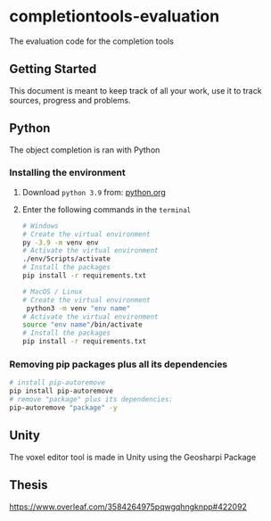# completiontools-evaluation
The evaluation code for the completion tools

## Getting Started
This document is meant to keep track of all your work, use it to track sources, progress and problems.

## Python

The object completion is ran with Python

### Installing the environment

1. Download `python 3.9` from: [python.org](www.python.org)
2. Enter the following commands in the `terminal`
    ``` bash
    # Windows
    # Create the virtual environment
    py -3.9 -m venv env
    # Activate the virtual environment
    ./env/Scripts/activate
    # Install the packages
    pip install -r requirements.txt
    ```
    
    ``` bash
    # MacOS / Linux
    # Create the virtual environment
     python3 -m venv "env name"
    # Activate the virtual environment
    source "env name"/bin/activate
    # Install the packages
    pip install -r requirements.txt
    ``` 

### Removing pip packages plus all its dependencies
``` bash
# install pip-autoremove
pip install pip-autoremove
# remove "package" plus its dependencies:
pip-autoremove "package" -y
```
## Unity

The voxel editor tool is made in Unity using the Geosharpi Package

## Thesis
https://www.overleaf.com/3584264975pqwgqhngknpp#422092
